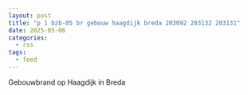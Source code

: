 ```yaml
---
layout: post
title: "p 1 bzb-05 br gebouw haagdijk breda 203092 203132 203131"
date: 2025-05-06
categories: 
  - rss
tags: 
  - feed
---
```


Gebouwbrand op Haagdijk in Breda
